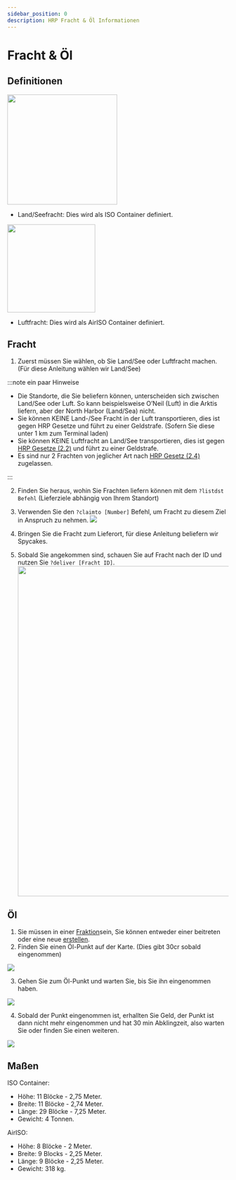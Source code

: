 ```yaml
---
sidebar_position: 0
description: HRP Fracht & Öl Informationen
---
```


# Fracht & Öl

## Definitionen

<!-- css for flex -->
  <div class="flex-vcenter">
    <div>
      <img src="/img/hrp/cargooil/HRPISOContainer.png" width="250px"/>
    </div>
<p>

- Land/Seefracht: Dies wird als ISO Container definiert.

</p>
  </div>

<!-- css for flex -->
  <div class="flex-vcenter">
    <div>
      <img src="/img/hrp/cargooil/HRPAirISOContainerpng.png" width="200px"/>
    </div>
<p>

- Luftfracht: Dies wird als AirISO Container definiert.

</p>
  </div>

## Fracht

1. Zuerst müssen Sie wählen, ob Sie Land/See oder Luftfracht machen. (Für diese Anleitung wählen wir Land/See)

:::note ein paar Hinweise

- Die Standorte, die Sie beliefern können, unterscheiden sich zwischen Land/See oder Luft. So kann beispielsweise O’Neil (Luft) in die Arktis liefern, aber der North Harbor (Land/Sea) nicht.
- Sie können KEINE Land-/See Fracht in der Luft transportieren, dies ist gegen HRP Gesetze und führt zu einer Geldstrafe. (Sofern Sie diese unter 1 km zum Terminal laden)
- Sie können KEINE Luftfracht an Land/See transportieren, dies ist gegen [HRP Gesetze (2.2)](/hrplaws#23-airiso-container-mismanagement) und führt zu einer Geldstrafe.
- Es sind nur 2 Frachten von jeglicher Art nach [HRP Gesetz (2.4)](/hrplaws#24-player-container-limit) zugelassen.

:::

2. Finden Sie heraus, wohin Sie Frachten liefern können mit dem `?listdst Befehl` (Lieferziele abhängig von Ihrem Standort)
3. Verwenden Sie den `?claimto [Number]` Befehl, um Fracht zu diesem Ziel in Anspruch zu nehmen. <img src="/img/hrp/cargooil/HRPClaimTo.png" />

4. Bringen Sie die Fracht zum Lieferort, für diese Anleitung beliefern wir Spycakes.
5. Sobald Sie angekommen sind, schauen Sie auf Fracht nach der ID und nutzen Sie `?deliver [Fracht ID]`. <img src="/img/hrp/cargooil/HRPDeliver.png" width="750px" />


## Öl

1. Sie müssen in einer [Fraktion](https://trickys.gg/factions)sein, Sie können entweder einer beitreten oder eine neue [erstellen](/stormworks/HRP/factions#create-a-faction).
2. Finden Sie einen Öl-Punkt auf der Karte. (Dies gibt 30cr sobald eingenommen)

<img src="/img/hrp/cargooil/HRPOilField.png" />

3. Gehen Sie zum Öl-Punkt und warten Sie, bis Sie ihn eingenommen haben.

<img src="/img/hrp/cargooil/HRPOilPointcapture1.png" />

4. Sobald der Punkt eingenommen ist, erhallten Sie Geld, der Punkt ist dann nicht mehr eingenommen und hat 30 min Abklingzeit, also warten Sie oder finden Sie einen weiteren.

<img src="/img/hrp/cargooil/HRPOilPointcapture2.png" />

## Maßen

ISO Container:
- Höhe: 11 Blöcke - 2,75 Meter.
- Breite: 11 Blöcke - 2,74 Meter.
- Länge: 29 Blöcke - 7,25 Meter.
- Gewicht: 4 Tonnen.

AirISO:
- Höhe: 8 Blöcke - 2 Meter.
- Breite: 9 Blocks - 2,25 Meter.
- Länge: 9 Blöcke - 2,25 Meter.
- Gewicht: 318 kg.